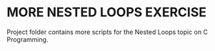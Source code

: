 # MORE NESTED LOOPS EXERCISE
Project folder contains more scripts for the Nested Loops topic on C Programming.
